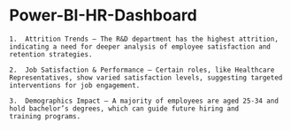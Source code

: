 # Power-BI-HR-Dashboard

	1.	Attrition Trends – The R&D department has the highest attrition, indicating a need for deeper analysis of employee satisfaction and retention strategies.
 
	2.	Job Satisfaction & Performance – Certain roles, like Healthcare Representatives, show varied satisfaction levels, suggesting targeted interventions for job engagement.
 
	3.	Demographics Impact – A majority of employees are aged 25-34 and hold bachelor’s degrees, which can guide future hiring and training programs.
